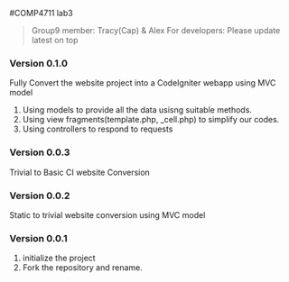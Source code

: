 #COMP4711 lab3
> Group9 member: Tracy(Cap) & Alex
> For developers:
> Please update latest on top

### Version 0.1.0
Fully Convert the website project into a CodeIgniter webapp using MVC model
1. Using models to provide all the data usisng suitable methods.
2. Using view fragments(template.php, _cell.php) to simplify our codes.
3. Using controllers to respond to requests

### Version 0.0.3
Trivial to Basic CI website Conversion

### Version 0.0.2
Static to trivial website conversion using MVC model

### Version 0.0.1
1. initialize the project
2. Fork the repository and rename.
